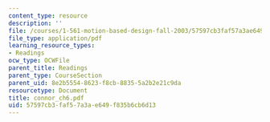 ```yaml
---
content_type: resource
description: ''
file: /courses/1-561-motion-based-design-fall-2003/57597cb3faf57a3ae649f835b6cb6d13_connor_ch6.pdf
file_type: application/pdf
learning_resource_types:
- Readings
ocw_type: OCWFile
parent_title: Readings
parent_type: CourseSection
parent_uid: 8e2b5554-8623-f8cb-8835-5a2b2e21c9da
resourcetype: Document
title: connor_ch6.pdf
uid: 57597cb3-faf5-7a3a-e649-f835b6cb6d13
---
```

